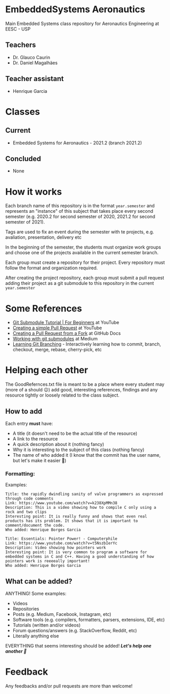 # EmbeddedSystems Aeronautics
Main Embedded Systems class repository for Aeronautics Engineering at EESC - USP

## Teachers
- Dr. Glauco Caurin
- Dr. Daniel Magalhäes

## Teacher assistant
- Henrique Garcia

# Classes

## Current
- Embedded Systems for Aeronautics - 2021.2 (branch 2021.2)

## Concluded
- None

# How it works

Each branch name of this repository is in the format `year.semester` and represents an "instance" of this subject that takes place every second semester (e.g. 2020.2 for second semester of 2020, 2021.2 for second semester of 2021).

Tags are used to fix an event during the semester with te projects, e.g. avaliation, presentation, delivery etc

In the beginning of the semester, the students must organize work groups and choose one of the projects available in the current semester branch. 

Each group must create a repository for their project. Every repository must follow the format and organization required.

After creating the project repository, each group must submit a pull request adding their project as a git submodule to this repository in the current `year.semester`


# Some References

- [Git Submodule Tutorial | For Beginners](https://www.youtube.com/watch?v=gSlXo2iLBro) at YouTube
- [Creating a simple Pull Request](https://www.youtube.com/watch?v=rgbCcBNZcdQ) at YouTube
- [Creating a Pull Request from a Fork](https://docs.github.com/en/github/collaborating-with-pull-requests/proposing-changes-to-your-work-with-pull-requests/creating-a-pull-request-from-a-fork) at GitHub Docs
- [Working with git submodules](https://medium.com/fiverr-engineering/working-with-git-submodules-ec6210801e07) at Medium
- [Learning Git Branching](https://learngitbranching.js.org/) - Interactively learning how to commit, branch, checkout, merge, rebase, cherry-pick, etc


# Helping each other

The GoodRefernces.txt file is meant to be a place where every student may (more of a should 😉) add good, interesting references, findings and any resource tightly or loosely related to the class subject.

## How to add

Each entry **must** have:
- A title (it doesn't need to be the actual title of the resource)
- A link to the resource
- A quick description about it (nothing fancy)
- Why it is interesting to the subject of this class (nothing fancy)
- The name of who added it (I know that the commit has the user name, but let's make it easier 🙂)

### Formatting:

Examples:

```
Title: the rapidly dwindling sanity of valve programmers as expressed through code comments
Link: https://www.youtube.com/watch?v=k238XpMMn38
Description: This is a video showing how to compile C only using a rock and two clips
Interesting point: It is really funny and shows that even real products has its problem. It shows that it is important to comment/document the code. 
Who added: Henrique Borges Garcia
```

```
Title: Essentials: Pointer Power! - Computerphile
Link: https://www.youtube.com/watch?v=t5NszbIerYc
Description: Video showing how pointers work
Interesting point: It is very common to program a software for embedded systems in C and C++. Having a good understanding of how pointers work is reeeeally important!
Who added: Henrique Borges Garcia
```

## What can be added?

ANYTHING! Some examples:

- Videos
- Repositories
- Posts (e.g. Medium, Facebook, Instagram, etc)
- Software tools (e.g. compilers, formatters, parsers, extensions, IDE, etc)
- Tutorials (written and/or videos)  
- Forum questions/answers (e.g. StackOverflow, Reddit, etc)
- Literally anything else

EVERYTHING that seems interesting should be added! **_Let's help one another 🙂_**

# Feedback

Any feedbacks and/or pull requests are more than welcome!
